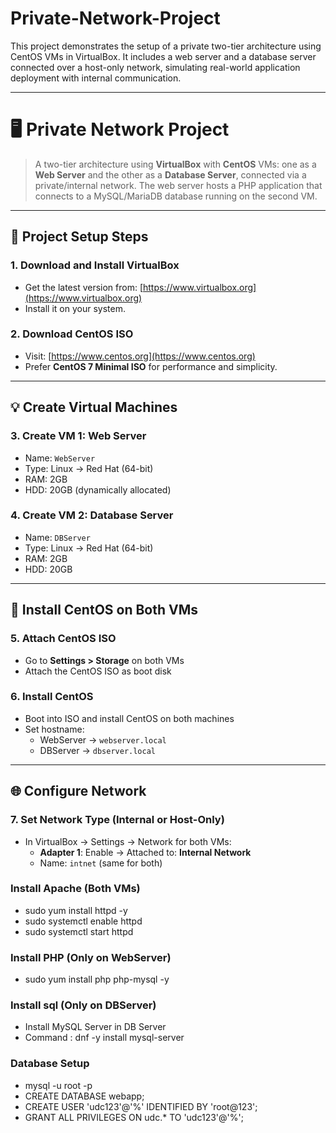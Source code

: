 # Private-Network-Project

This project demonstrates the setup of a private two-tier architecture using CentOS VMs in VirtualBox. It includes a web server and a database server connected over a host-only network, simulating real-world application deployment with internal communication.

---

# 🖥️ Private Network Project

> A two-tier architecture using **VirtualBox** with **CentOS** VMs: one as a **Web Server** and the other as a **Database Server**, connected via a private/internal network. The web server hosts a PHP application that connects to a MySQL/MariaDB database running on the second VM.

---

## 🔧 Project Setup Steps

### 1. Download and Install VirtualBox
- Get the latest version from: [https://www.virtualbox.org](https://www.virtualbox.org)
- Install it on your system.

### 2. Download CentOS ISO
- Visit: [https://www.centos.org](https://www.centos.org)
- Prefer **CentOS 7 Minimal ISO** for performance and simplicity.

---

## 💡 Create Virtual Machines

### 3. Create VM 1: Web Server
- Name: `WebServer`
- Type: Linux → Red Hat (64-bit)
- RAM: 2GB  
- HDD: 20GB (dynamically allocated)

### 4. Create VM 2: Database Server
- Name: `DBServer`
- Type: Linux → Red Hat (64-bit)
- RAM: 2GB  
- HDD: 20GB

---

## 📀 Install CentOS on Both VMs

### 5. Attach CentOS ISO
- Go to **Settings > Storage** on both VMs
- Attach the CentOS ISO as boot disk

### 6. Install CentOS
- Boot into ISO and install CentOS on both machines
- Set hostname:
  - WebServer → `webserver.local`
  - DBServer → `dbserver.local`

---

## 🌐 Configure Network

### 7. Set Network Type (Internal or Host-Only)
- In VirtualBox → Settings → Network for both VMs:
  - **Adapter 1**: Enable → Attached to: **Internal Network**
  - Name: `intnet` (same for both)

### Install Apache (Both VMs)
- sudo yum install httpd -y
- sudo systemctl enable httpd
- sudo systemctl start httpd
### Install PHP (Only on WebServer)
- sudo yum install php php-mysql -y

### Install sql (Only on DBServer)
  - Install MySQL Server in DB Server
  - Command : dnf -y install mysql-server 

### Database Setup
- mysql -u root -p
- CREATE DATABASE webapp;
- CREATE USER 'udc123'@'%' IDENTIFIED BY 'root@123';
- GRANT ALL PRIVILEGES ON udc.* TO 'udc123'@'%';

  





